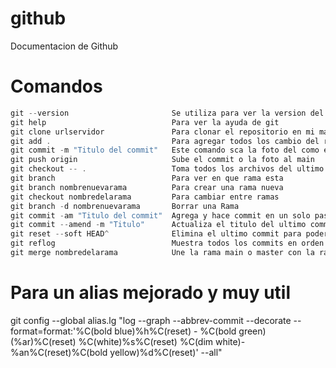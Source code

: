 # github
Documentacion de Github


# Comandos

```c#
git --version                       Se utiliza para ver la version del git en consola
git help                            Para ver la ayuda de git
git clone urlservidor               Para clonar el repositorio en mi maquina local 
git add .                           Para agregar todos los cambio del repositorio al stage
git commit -m "Titulo del commit"   Este comando sca la foto del como esta el repositorio para subirla al head
git push origin                     Sube el commit o la foto al main 
git checkout -- .                   Toma todos los archivos del ultimo commit
git branch                          Para ver en que rama esta
git branch nombrenuevarama          Para crear una rama nueva
git checkout nombredelarama         Para cambiar entre ramas
git branch -d nombrenuevarama       Borrar una Rama
git commit -am "Titulo del commit"  Agrega y hace commit en un solo paso sin necesidad de git add .
git commit --amend -m "Titulo"      Actualiza el titulo del ultimo commit
git reset --soft HEAD^              Elimina el ultimo commit para poder colocar los cambios a stage
git reflog                          Muestra todos los commits en orden cronologico
git merge nombredelarama            Une la rama main o master con la rama personalizada
```


# Para un alias mejorado y muy util

git config --global alias.lg "log --graph --abbrev-commit --decorate --format=format:'%C(bold blue)%h%C(reset) - %C(bold green)(%ar)%C(reset) %C(white)%s%C(reset) %C(dim white)- %an%C(reset)%C(bold yellow)%d%C(reset)' --all"
